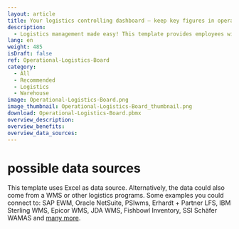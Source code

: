 ```yaml
---
layout: article
title: Your logistics controlling dashboard – keep key figures in operational warehouse logistics in view
description: 
  - Logistics management made easy! This template provides employees with a quick overview of the current status of individual orders in the goods issue zone. Warehouse key figures such as the current status for the manual, small parts and high-rack warehouse are displayed in an easily understandable and efficient manner. Outstanding items of individual orders are also listed. In addition, current and already corrected errors can be displayed in order to optimize logistics processes easily and reduce logistics costs in the long run. Download now!
lang: en
weight: 485
isDraft: false
ref: Operational-Logistics-Board
category:
  - All
  - Recommended
  - Logistics
  - Warehouse
image: Operational-Logistics-Board.png
image_thumbnail: Operational-Logistics-Board_thumbnail.png
download: Operational-Logistics-Board.pbmx
overview_description:
overview_benefits:
overview_data_sources:
---
```

# possible data sources
This template uses Excel as data source. Alternatively, the data could also come from a WMS or other logistics programs. Some examples you could connect to: SAP EWM, Oracle NetSuite, PSIwms, Erhardt + Partner LFS, IBM Sterling WMS, Epicor WMS, JDA WMS, Fishbowl Inventory, SSI Schäfer WAMAS and [many more](https://peakboard.com/en/interfaces/).
